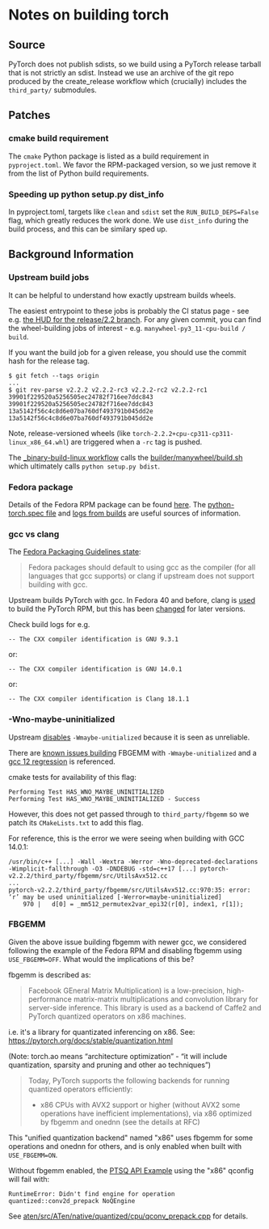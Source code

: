 # Notes on building torch

## Source

PyTorch does not publish sdists, so we build using a PyTorch release tarball that is not strictly an sdist. Instead we use an archive of the git repo produced by the create_release workflow which (crucially) includes the `third_party/` submodules.

## Patches

### cmake build requirement

The `cmake` Python package is listed as a build requirement in `pyproject.toml`. We favor the RPM-packaged version, so we just remove it from the list of Python build requirements.

### Speeding up python setup.py dist_info

In pyproject.toml, targets like `clean` and `sdist` set the `RUN_BUILD_DEPS=False` flag, which greatly reduces the work done. We use `dist_info` during the build process, and this can be similary sped up.

## Background Information

### Upstream build jobs

It can be helpful to understand how exactly upstream builds wheels.

The easiest entrypoint to these jobs is probably the CI status page - see e.g. [the HUD for the release/2.2 branch](https://hud.pytorch.org/hud/pytorch/pytorch/release%2F2.2). For any given commit, you can find the wheel-building jobs of interest - e.g. `manywheel-py3_11-cpu-build / build`.

If you want the build job for a given release, you should use the commit hash for the release tag.

```
$ git fetch --tags origin
...
$ git rev-parse v2.2.2 v2.2.2-rc3 v2.2.2-rc2 v2.2.2-rc1
39901f229520a5256505ec24782f716ee7ddc843
39901f229520a5256505ec24782f716ee7ddc843
13a5142f56c4c8d6e07ba760df493791b045dd2e
13a5142f56c4c8d6e07ba760df493791b045dd2e
```

Note, release-versioned wheels (like `torch-2.2.2+cpu-cp311-cp311-linux_x86_64.whl`) are triggered when a `-rc` tag is pushed.

The [_binary-build-linux workflow](https://github.com/pytorch/pytorch/blob/main/.github/workflows/_binary-build-linux.yml) calls the [builder/manywheel/build.sh](https://github.com/pytorch/builder/blob/main/manywheel/build.sh) which ultimately calls `python setup.py bdist`.

### Fedora package

Details of the Fedora RPM package can be found [here](https://packages.fedoraproject.org/pkgs/python-torch/python3-torch/). The [python-torch.spec file](https://src.fedoraproject.org/rpms/python-torch/blob/rawhide/f/python-torch.spec) and [logs from builds](https://koji.fedoraproject.org/koji/packageinfo?packageID=39050) are useful sources of information.

### gcc vs clang

The [Fedora Packaging Guidelines state](https://docs.fedoraproject.org/en-US/packaging-guidelines/#compiler):

> Fedora packages should default to using gcc as the compiler (for all languages that gcc supports) or clang if upstream does not support building with gcc.

Upstream builds PyTorch with gcc. In Fedora 40 and before, clang is [used](https://src.fedoraproject.org/rpms/python-torch/c/48192fa108ef9dfb82ed2bc9300f1b692b1b0ede) to build the PyTorch RPM, but this has been [changed](https://src.fedoraproject.org/rpms/python-torch/c/a2a745f76669f491ca2975e1dec7dc8ca7c51458) for later versions.

Check build logs for e.g.

```
-- The CXX compiler identification is GNU 9.3.1
```

or:

```
-- The CXX compiler identification is GNU 14.0.1
```

or:

```
-- The CXX compiler identification is Clang 18.1.1
```

### -Wno-maybe-uninitialized

Upstream [disables](https://github.com/pytorch/pytorch/pull/9608) `-Wmaybe-unitialized` because it is seen as unreliable.

There are [known issues building](https://github.com/pytorch/FBGEMM/issues/1666) FBGEMM with `-Wmaybe-unitialized` and a [gcc 12 regression](https://gcc.gnu.org/bugzilla/show_bug.cgi?id=105593) is referenced.

cmake tests for availability of this flag:

```
Performing Test HAS_WNO_MAYBE_UNINITIALIZED
Performing Test HAS_WNO_MAYBE_UNINITIALIZED - Success
```

However, this does not get passed through to `third_party/fbgemm` so we patch its `CMakeLists.txt`
to add this flag.

For reference, this is the error we were seeing when building with GCC 14.0.1:

```
/usr/bin/c++ [...] -Wall -Wextra -Werror -Wno-deprecated-declarations -Wimplicit-fallthrough -O3 -DNDEBUG -std=c++17 [...] pytorch-v2.2.2/third_party/fbgemm/src/UtilsAvx512.cc
...
pytorch-v2.2.2/third_party/fbgemm/src/UtilsAvx512.cc:970:35: error: ‘r’ may be used uninitialized [-Werror=maybe-uninitialized]
    970 |   d[0] = _mm512_permutex2var_epi32(r[0], index1, r[1]);
```

### FBGEMM

Given the above issue building fbgemm with newer gcc, we considered following the example of the Fedora RPM and disabling fbgemm using `USE_FBGEMM=OFF`. What would the implications of this be?

fbgemm is described as:

> Facebook GEneral Matrix Multiplication) is a low-precision, high-performance matrix-matrix multiplications and convolution library for server-side inference. This library is used as a backend of Caffe2 and PyTorch quantized operators on x86 machines.

i.e. it's a library for quantizated inferencing on x86. See: https://pytorch.org/docs/stable/quantization.html

(Note: torch.ao means “architecture optimization” - “it will include quantization, sparsity and pruning and other ao techniques”)

> Today, PyTorch supports the following backends for running quantized operators efficiently:
>
> * x86 CPUs with AVX2 support or higher (without AVX2 some operations have inefficient implementations), via x86 optimized by fbgemm and onednn (see the details at RFC)

This "unified quantization backend" named "x86" uses fbgemm for some operations and onednn for others, and is only enabled when built with `USE_FBGEMM=ON`.

Without fbgemm enabled, the [PTSQ API Example]([https://pytorch.org/docs/stable/quantization.html#post-training-static-quantization) using the "x86" qconfig will fail with:

```
RuntimeError: Didn't find engine for operation quantized::conv2d_prepack NoQEngine
```

See [aten/src/ATen/native/quantized/cpu/qconv_prepack.cpp](https://github.com/pytorch/pytorch/blob/25f321b84fd3057514d7363b58f592d23e931bd6/aten/src/ATen/native/quantized/cpu/qconv_prepack.cpp#L664-L677) for details.
